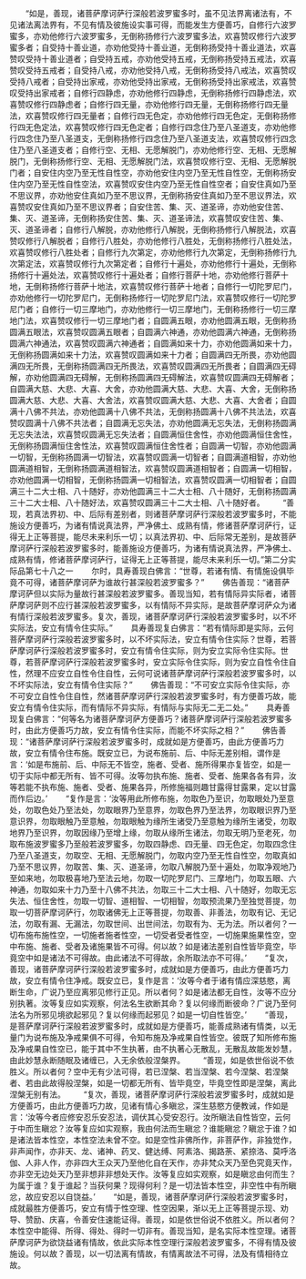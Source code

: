 <!-- { "loadSidebar": true } -->
　　“如是，善现，诸菩萨摩诃萨行深般若波罗蜜多时，虽不见法界离诸法有，不见诸法离法界有，不见有情及彼施设实事可得，而能发生方便善巧，自修行六波罗蜜多，亦劝他修行六波罗蜜多，无倒称扬修行六波罗蜜多法，欢喜赞叹修行六波罗蜜多者；自受持十善业道，亦劝他受持十善业道，无倒称扬受持十善业道法，欢喜赞叹受持十善业道者；自受持五戒，亦劝他受持五戒，无倒称扬受持五戒法，欢喜赞叹受持五戒者；自受持八戒，亦劝他受持八戒，无倒称扬受持八戒法，欢喜赞叹受持八戒者；自受持出家戒，亦劝他受持出家戒，无倒称扬受持出家戒法，欢喜赞叹受持出家戒者；自修行四静虑，亦劝他修行四静虑，无倒称扬修行四静虑法，欢喜赞叹修行四静虑者；自修行四无量，亦劝他修行四无量，无倒称扬修行四无量法，欢喜赞叹修行四无量者；自修行四无色定，亦劝他修行四无色定，无倒称扬修行四无色定法，欢喜赞叹修行四无色定者；自修行四念住乃至八圣道支，亦劝他修行四念住乃至八圣道支，无倒称扬修行四念住乃至八圣道支法，欢喜赞叹修行四念住乃至八圣道支者；自修行空、无相、无愿解脱门，亦劝他修行空、无相、无愿解脱门，无倒称扬修行空、无相、无愿解脱门法，欢喜赞叹修行空、无相、无愿解脱门者；自安住内空乃至无性自性空，亦劝他安住内空乃至无性自性空，无倒称扬安住内空乃至无性自性空法，欢喜赞叹安住内空乃至无性自性空者；自安住真如乃至不思议界，亦劝他安住真如乃至不思议界，无倒称扬安住真如乃至不思议界法，欢喜赞叹安住真如乃至不思议界者；自安住苦、集、灭、道圣谛，亦劝他安住苦、集、灭、道圣谛，无倒称扬安住苦、集、灭、道圣谛法，欢喜赞叹安住苦、集、灭、道圣谛者；自修行八解脱，亦劝他修行八解脱，无倒称扬修行八解脱法，欢喜赞叹修行八解脱者；自修行八胜处，亦劝他修行八胜处，无倒称扬修行八胜处法，欢喜赞叹修行八胜处者；自修行九次第定，亦劝他修行九次第定，无倒称扬修行九次第定法，欢喜赞叹修行九次第定者；自修行十遍处，亦劝他修行十遍处，无倒称扬修行十遍处法，欢喜赞叹修行十遍处者；自修行菩萨十地，亦劝他修行菩萨十地，无倒称扬修行菩萨十地法，欢喜赞叹修行菩萨十地者；自修行一切陀罗尼门，亦劝他修行一切陀罗尼门，无倒称扬修行一切陀罗尼门法，欢喜赞叹修行一切陀罗尼门者；自修行一切三摩地门，亦劝他修行一切三摩地门，无倒称扬修行一切三摩地门法，欢喜赞叹修行一切三摩地门者；自圆满五眼，亦劝他圆满五眼，无倒称扬圆满五眼法，欢喜赞叹圆满五眼者；自圆满六神通，亦劝他圆满六神通，无倒称扬圆满六神通法，欢喜赞叹圆满六神通者；自圆满如来十力，亦劝他圆满如来十力，无倒称扬圆满如来十力法，欢喜赞叹圆满如来十力者；自圆满四无所畏，亦劝他圆满四无所畏，无倒称扬圆满四无所畏法，欢喜赞叹圆满四无所畏者；自圆满四无碍解，亦劝他圆满四无碍解，无倒称扬圆满四无碍解法，欢喜赞叹圆满四无碍解者；自圆满大慈、大悲、大喜、大舍，亦劝他圆满大慈、大悲、大喜、大舍，无倒称扬圆满大慈、大悲、大喜、大舍法，欢喜赞叹圆满大慈、大悲、大喜、大舍者；自圆满十八佛不共法，亦劝他圆满十八佛不共法，无倒称扬圆满十八佛不共法法，欢喜赞叹圆满十八佛不共法者；自圆满无忘失法，亦劝他圆满无忘失法，无倒称扬圆满无忘失法法，欢喜赞叹圆满无忘失法者；自圆满恒住舍性，亦劝他圆满恒住舍性，无倒称扬圆满恒住舍性法，欢喜赞叹圆满恒住舍性者；自圆满一切智，亦劝他圆满一切智，无倒称扬圆满一切智法，欢喜赞叹圆满一切智者；自圆满道相智，亦劝他圆满道相智，无倒称扬圆满道相智法，欢喜赞叹圆满道相智者；自圆满一切相智，亦劝他圆满一切相智，无倒称扬圆满一切相智法，欢喜赞叹圆满一切相智者；自圆满三十二大士相、八十随好，亦劝他圆满三十二大士相、八十随好，无倒称扬圆满三十二大士相、八十随好法，欢喜赞叹圆满三十二大士相、八十随好者。
　　“善现，若真法界初、中、后际有差别者，则诸菩萨摩诃萨行深般若波罗蜜多时，不能施设方便善巧，为诸有情说真法界，严净佛土、成熟有情，修诸菩萨摩诃萨行，证得无上正等菩提，能尽未来利乐一切；以真法界初、中、后际常无差别，是故菩萨摩诃萨行深般若波罗蜜多时，能善施设方便善巧，为诸有情说真法界，严净佛土、成熟有情，修诸菩萨摩诃萨行，证得无上正等菩提，能尽未来利乐一切。”第二分实际品第七十八之一
　　尔时，具寿善现白佛言：“世尊，若诸有情、有情施设俱毕竟不可得，诸菩萨摩诃萨为谁故行甚深般若波罗蜜多？”
　　佛告善现：“诸菩萨摩诃萨但以实际为量故行甚深般若波罗蜜多。善现当知，若有情际异实际者，诸菩萨摩诃萨则不应行甚深般若波罗蜜多，以有情际不异实际，是故菩萨摩诃萨众为诸有情行深般若波罗蜜多。复次，善现，诸菩萨摩诃萨行深般若波罗蜜多时，以不坏实际法，安立有情令住实际。”
　　具寿善现复白佛言：“若有情际即是实际，云何菩萨摩诃萨行深般若波罗蜜多时，以不坏实际法，安立有情令住实际？世尊，若菩萨摩诃萨行深般若波罗蜜多时，安立有情令住实际，则为安立实际令住实际。世尊，若菩萨摩诃萨行深般若波罗蜜多时，安立实际令住实际，则为安立自性令住自性，然理不应安立自性令住自性，云何可说诸菩萨摩诃萨行深般若波罗蜜多时，以不坏实际法，安立有情令住实际？”
　　佛告善现：“不可安立实际令住实际，亦不可安立自性令住自性，然诸菩萨摩诃萨行深般若波罗蜜多时，有方便善巧故，能安立有情令住实际，而有情际不异实际，有情际与实际无二无二处。”
　　具寿善现复白佛言：“何等名为诸菩萨摩诃萨方便善巧？诸菩萨摩诃萨行深般若波罗蜜多时，由此方便善巧力故，安立有情令住实际，而能不坏实际之相？”
　　佛告善现：“诸菩萨摩诃萨行深般若波罗蜜多时，成就如是方便善巧，由此方便善巧力故，安立有情令住布施。既安立已，为说布施前、后、中际无差别相，谓作是言：‘如是布施前、后、中际无不皆空，施者、受者、施所得果亦复皆空，如是一切于实际中都无所有、皆不可得。汝等勿执布施、施者、受者、施果各各有异，汝等若能不执布施、施者、受者、施果各异，所修施福则趣甘露得甘露果，定以甘露而作后边。’
　　“复作是言：‘汝等用此所修布施，勿取色乃至识，勿取眼处乃至意处，勿取色处乃至法处，勿取眼界乃至意界，勿取色界乃至法界，勿取眼识界乃至意识界，勿取眼触乃至意触，勿取眼触为缘所生诸受乃至意触为缘所生诸受，勿取地界乃至识界，勿取因缘乃至增上缘，勿取从缘所生诸法，勿取无明乃至老死，勿取布施波罗蜜多乃至般若波罗蜜多，勿取四静虑、四无量、四无色定，勿取四念住乃至八圣道支，勿取空、无相、无愿解脱门，勿取内空乃至无性自性空，勿取真如乃至不思议界，勿取苦、集、灭、道圣谛，勿取八解脱乃至十遍处，勿取净观地乃至如来地，勿取极喜地乃至法云地，勿取一切陀罗尼门、三摩地门，勿取五眼、六神通，勿取如来十力乃至十八佛不共法，勿取三十二大士相、八十随好，勿取无忘失法、恒住舍性，勿取一切智、道相智、一切相智，勿取预流果乃至独觉菩提，勿取一切菩萨摩诃萨行，勿取诸佛无上正等菩提，勿取善、非善法，勿取有记、无记法，勿取有漏、无漏法，勿取世间、出世间法，勿取有为、无为法。所以者何？一切布施布施性空，一切施者施者性空，一切受者受者性空，一切施果施果性空，空中布施、施者、受者及诸施果皆不可得。何以故？如是诸法差别自性皆毕竟空，毕竟空中如是诸法不可得故。由此诸法不可得故，余所取法亦不可得。’
　　“复次，善现，诸菩萨摩诃萨行深般若波罗蜜多时，成就如是方便善巧，由此方便善巧力故，安立有情令住净戒。既安立已，复作是言：‘汝等今者于诸有情应深慈愍，离断生命，广说乃至应离邪见修行正见。所以者何？如是诸法都无自性，汝等不应分别执著。汝等复应如实观察，何法名生欲断其命？复以何缘而断彼命？广说乃至何法名为所邪见境欲起邪见？复以何缘而起邪见？如是一切自性皆空。’
　　“善现，是菩萨摩诃萨行深般若波罗蜜多时，成就如是方便善巧，能善成熟诸有情类，以无量门为说布施及净戒果俱不可得，令知布施及净戒果自性皆空。彼既了知所修布施及净戒果自性空已，能于其中不生执著，由不执著心无散乱，无散乱故能发妙慧，由此妙慧永断随眠及诸缠已，入无余依般涅槃界。
　　“善现，如是依世俗说不依胜义。所以者何？空中无有少法可得，若已涅槃、若当涅槃、若今涅槃、若涅槃者、若由此故得般涅槃，如是一切都无所有、皆毕竟空，毕竟空性即是涅槃，离此涅槃无别有法。
　　“复次，善现，诸菩萨摩诃萨行深般若波罗蜜多时，成就如是方便善巧，由此方便善巧力故，见诸有情心多瞋忿，深生慈愍方便教诫，作如是言：‘汝等今者应修安忍乐安忍法，调伏其心受安忍行。汝所瞋法自性皆空，云何于中而生瞋忿？汝等复应如实观察，我由何法而生瞋忿？谁能瞋忿？瞋忿于谁？如是诸法皆本性空，本性空法未曾不空。如是空性非佛所作，非菩萨作，非独觉作，非声闻作，亦非天、龙、诸神、药叉、健达缚、阿素洛、揭路荼、紧捺洛、莫呼洛伽、人非人作，亦非四大王众天乃至他化自在天作，亦非梵众天乃至色究竟天作，亦非空无边处天乃至非想非非想处天作。汝等复应如实观察，如是瞋忿由何而生？为属于谁？复于谁起？当获何果？现得何利？是一切法皆本性空，非空性中有所瞋忿，故应安忍以自饶益。’
　　“如是，善现，诸菩萨摩诃萨行深般若波罗蜜多时，成就最胜方便善巧，安立有情于性空理、性空因果，渐以无上正等菩提示现、劝导、赞励、庆喜，令善安住速能证得。善现，如是依世俗说不依胜义。所以者何？本性空中能得、所得、得处、得时一切非有。善现当知，是名实际本性空理。诸菩萨摩诃萨为欲饶益诸有情故，依此实际本性空理行深般若波罗蜜多，不得有情及彼施设。何以故？善现，以一切法离有情故，有情离故法不可得，法及有情相待立故。
